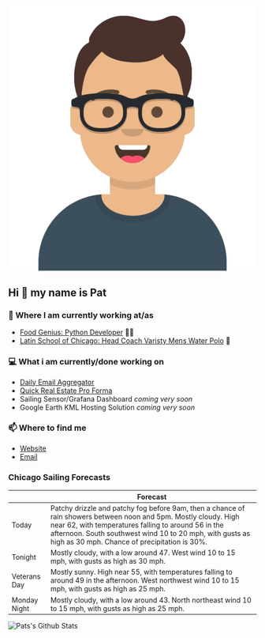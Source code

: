 [![Social banner for p-j-falconer](https://raw.githubusercontent.com/P-J-FALCONER/P-J-FALCONER/master/assets/avataaars.svg)](https://patfalconer.com/)
## Hi :wave: my name is Pat

### 💼 Where I am currently working at/as
- [Food Genius: Python Developer](https://getfoodgenius.com/) 🍔🐍
- [Latin School of Chicago: Head Coach Varisty Mens Water Polo](https://www.latinschool.org/) 🤽


### 💻 What i am currently/done working on
 - [Daily Email Aggregator](https://github.com/P-J-FALCONER/dott_daily_mail)
 - [Quick Real Estate Pro Forma](https://github.com/P-J-FALCONER/henry)
 - Sailing Sensor/Grafana Dashboard *coming very soon*
 - Google Earth KML Hosting Solution *coming very soon*

### 📫 Where to find me
 - [Website](https://patfalconer.com/)
 - [Email](mailto:patrick.j.falconer@gmail.com)


### Chicago Sailing Forecasts
|   | Forecast  |
|---|---|
| Today | Patchy drizzle and patchy fog before 9am, then a chance of rain showers between noon and 5pm. Mostly cloudy. High near 62, with temperatures falling to around 56 in the afternoon. South southwest wind 10 to 20 mph, with gusts as high as 30 mph. Chance of precipitation is 30%. |
| Tonight | Mostly cloudy, with a low around 47. West wind 10 to 15 mph, with gusts as high as 30 mph. |
| Veterans Day | Mostly sunny. High near 55, with temperatures falling to around 49 in the afternoon. West northwest wind 10 to 15 mph, with gusts as high as 25 mph. |
| Monday Night | Mostly cloudy, with a low around 43. North northeast wind 10 to 15 mph, with gusts as high as 25 mph. |

![Pats's Github Stats](https://github-readme-stats.vercel.app/api?username=p-j-falconer&show_icons=true&theme=radical)
